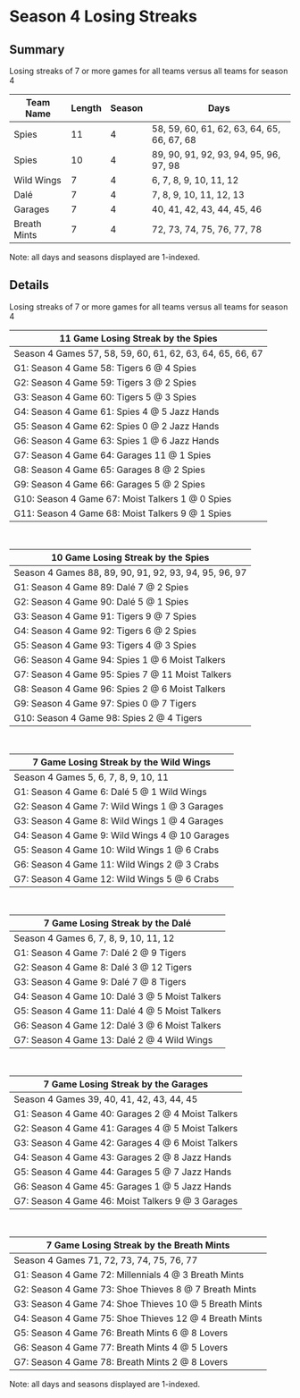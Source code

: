 # Season 4 Losing Streaks
## Summary



Losing streaks of 7 or more games for all teams versus all teams for season 4



| Team Name | Length | Season | Days |
| ----- | ----- | ----- | ----- |
| Spies                          | 11         | 4          | 58, 59, 60, 61, 62, 63, 64, 65, 66, 67, 68 |
| Spies                          | 10         | 4          | 89, 90, 91, 92, 93, 94, 95, 96, 97, 98 |
| Wild Wings                     | 7          | 4          | 6, 7, 8, 9, 10, 11, 12 |
| Dalé                           | 7          | 4          | 7, 8, 9, 10, 11, 12, 13 |
| Garages                        | 7          | 4          | 40, 41, 42, 43, 44, 45, 46 |
| Breath Mints                   | 7          | 4          | 72, 73, 74, 75, 76, 77, 78 |




Note: all days and seasons displayed are 1-indexed.

## Details


Losing streaks of 7 or more games for all teams versus all teams for season 4

| 11 Game Losing Streak by the Spies |
| ----- |
| Season 4 Games 57, 58, 59, 60, 61, 62, 63, 64, 65, 66, 67 |
| G1: Season 4 Game 58: Tigers 6  @  4 Spies |
| G2: Season 4 Game 59: Tigers 3  @  2 Spies |
| G3: Season 4 Game 60: Tigers 5  @  3 Spies |
| G4: Season 4 Game 61: Spies 4  @  5 Jazz Hands |
| G5: Season 4 Game 62: Spies 0  @  2 Jazz Hands |
| G6: Season 4 Game 63: Spies 1  @  6 Jazz Hands |
| G7: Season 4 Game 64: Garages 11 @  1 Spies |
| G8: Season 4 Game 65: Garages 8  @  2 Spies |
| G9: Season 4 Game 66: Garages 5  @  2 Spies |
| G10: Season 4 Game 67: Moist Talkers 1  @  0 Spies |
| G11: Season 4 Game 68: Moist Talkers 9  @  1 Spies |

<br />

| 10 Game Losing Streak by the Spies |
| ----- |
| Season 4 Games 88, 89, 90, 91, 92, 93, 94, 95, 96, 97 |
| G1: Season 4 Game 89: Dalé 7  @  2 Spies |
| G2: Season 4 Game 90: Dalé 5  @  1 Spies |
| G3: Season 4 Game 91: Tigers 9  @  7 Spies |
| G4: Season 4 Game 92: Tigers 6  @  2 Spies |
| G5: Season 4 Game 93: Tigers 4  @  3 Spies |
| G6: Season 4 Game 94: Spies 1  @  6 Moist Talkers |
| G7: Season 4 Game 95: Spies 7  @ 11 Moist Talkers |
| G8: Season 4 Game 96: Spies 2  @  6 Moist Talkers |
| G9: Season 4 Game 97: Spies 0  @  7 Tigers |
| G10: Season 4 Game 98: Spies 2  @  4 Tigers |

<br />

| 7 Game Losing Streak by the Wild Wings |
| ----- |
| Season 4 Games 5, 6, 7, 8, 9, 10, 11 |
| G1: Season 4 Game 6: Dalé 5  @  1 Wild Wings |
| G2: Season 4 Game 7: Wild Wings 1  @  3 Garages |
| G3: Season 4 Game 8: Wild Wings 1  @  4 Garages |
| G4: Season 4 Game 9: Wild Wings 4  @ 10 Garages |
| G5: Season 4 Game 10: Wild Wings 1  @  6 Crabs |
| G6: Season 4 Game 11: Wild Wings 2  @  3 Crabs |
| G7: Season 4 Game 12: Wild Wings 5  @  6 Crabs |

<br />

| 7 Game Losing Streak by the Dalé |
| ----- |
| Season 4 Games 6, 7, 8, 9, 10, 11, 12 |
| G1: Season 4 Game 7: Dalé 2  @  9 Tigers |
| G2: Season 4 Game 8: Dalé 3  @ 12 Tigers |
| G3: Season 4 Game 9: Dalé 7  @  8 Tigers |
| G4: Season 4 Game 10: Dalé 3  @  5 Moist Talkers |
| G5: Season 4 Game 11: Dalé 4  @  5 Moist Talkers |
| G6: Season 4 Game 12: Dalé 3  @  6 Moist Talkers |
| G7: Season 4 Game 13: Dalé 2  @  4 Wild Wings |

<br />

| 7 Game Losing Streak by the Garages |
| ----- |
| Season 4 Games 39, 40, 41, 42, 43, 44, 45 |
| G1: Season 4 Game 40: Garages 2  @  4 Moist Talkers |
| G2: Season 4 Game 41: Garages 4  @  5 Moist Talkers |
| G3: Season 4 Game 42: Garages 4  @  6 Moist Talkers |
| G4: Season 4 Game 43: Garages 2  @  8 Jazz Hands |
| G5: Season 4 Game 44: Garages 5  @  7 Jazz Hands |
| G6: Season 4 Game 45: Garages 1  @  5 Jazz Hands |
| G7: Season 4 Game 46: Moist Talkers 9  @  3 Garages |

<br />

| 7 Game Losing Streak by the Breath Mints |
| ----- |
| Season 4 Games 71, 72, 73, 74, 75, 76, 77 |
| G1: Season 4 Game 72: Millennials 4  @  3 Breath Mints |
| G2: Season 4 Game 73: Shoe Thieves 8  @  7 Breath Mints |
| G3: Season 4 Game 74: Shoe Thieves 10 @  5 Breath Mints |
| G4: Season 4 Game 75: Shoe Thieves 12 @  4 Breath Mints |
| G5: Season 4 Game 76: Breath Mints 6  @  8 Lovers |
| G6: Season 4 Game 77: Breath Mints 4  @  5 Lovers |
| G7: Season 4 Game 78: Breath Mints 2  @  8 Lovers |



Note: all days and seasons displayed are 1-indexed.

